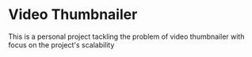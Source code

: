 # Video Thumbnailer
This is a personal project tackling the problem of video thumbnailer with focus on the project's scalability
